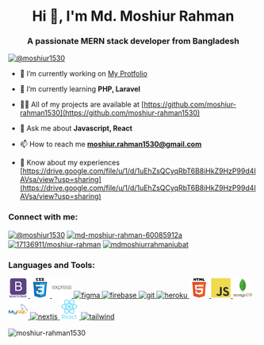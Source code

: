 <h1 align="center">Hi 👋, I'm Md. Moshiur Rahman</h1>
<h3 align="center">A passionate MERN stack developer from Bangladesh</h3>

<p align="left"> <a href="https://twitter.com/@moshiur1530" target="blank"><img src="https://img.shields.io/twitter/follow/@moshiur1530?logo=twitter&style=for-the-badge" alt="@moshiur1530" /></a> </p>

- 🔭 I’m currently working on [My Protfolio](https://moshiur.netlify.app/)

- 🌱 I’m currently learning **PHP, Laravel**

- 👨‍💻 All of my projects are available at [https://github.com/moshiur-rahman1530](https://github.com/moshiur-rahman1530)

- 💬 Ask me about **Javascript, React**

- 📫 How to reach me **moshiur.rahman1530@gmail.com**

- 📄 Know about my experiences [https://drive.google.com/file/u/1/d/1uEhZsQCyqRbT6B8iHkZ9HzP99d4IAVsa/view?usp=sharing](https://drive.google.com/file/u/1/d/1uEhZsQCyqRbT6B8iHkZ9HzP99d4IAVsa/view?usp=sharing)

<h3 align="left">Connect with me:</h3>
<p align="left">
<a href="https://twitter.com/@moshiur1530" target="blank"><img align="center" src="https://raw.githubusercontent.com/rahuldkjain/github-profile-readme-generator/master/src/images/icons/Social/twitter.svg" alt="@moshiur1530" height="30" width="40" /></a>
<a href="https://linkedin.com/in/md-moshiur-rahman-60085912a" target="blank"><img align="center" src="https://raw.githubusercontent.com/rahuldkjain/github-profile-readme-generator/master/src/images/icons/Social/linked-in-alt.svg" alt="md-moshiur-rahman-60085912a" height="30" width="40" /></a>
<a href="https://stackoverflow.com/users/17136911/moshiur-rahman" target="blank"><img align="center" src="https://raw.githubusercontent.com/rahuldkjain/github-profile-readme-generator/master/src/images/icons/Social/stack-overflow.svg" alt="17136911/moshiur-rahman" height="30" width="40" /></a>
<a href="https://fb.com/mdmoshiurrahmaniubat" target="blank"><img align="center" src="https://raw.githubusercontent.com/rahuldkjain/github-profile-readme-generator/master/src/images/icons/Social/facebook.svg" alt="mdmoshiurrahmaniubat" height="30" width="40" /></a>
</p>

<h3 align="left">Languages and Tools:</h3>
<p align="left"> <a href="https://getbootstrap.com" target="_blank" rel="noreferrer"> <img src="https://raw.githubusercontent.com/devicons/devicon/master/icons/bootstrap/bootstrap-plain-wordmark.svg" alt="bootstrap" width="40" height="40"/> </a> <a href="https://www.w3schools.com/css/" target="_blank" rel="noreferrer"> <img src="https://raw.githubusercontent.com/devicons/devicon/master/icons/css3/css3-original-wordmark.svg" alt="css3" width="40" height="40"/> </a> <a href="https://expressjs.com" target="_blank" rel="noreferrer"> <img src="https://raw.githubusercontent.com/devicons/devicon/master/icons/express/express-original-wordmark.svg" alt="express" width="40" height="40"/> </a> <a href="https://www.figma.com/" target="_blank" rel="noreferrer"> <img src="https://www.vectorlogo.zone/logos/figma/figma-icon.svg" alt="figma" width="40" height="40"/> </a> <a href="https://firebase.google.com/" target="_blank" rel="noreferrer"> <img src="https://www.vectorlogo.zone/logos/firebase/firebase-icon.svg" alt="firebase" width="40" height="40"/> </a> <a href="https://git-scm.com/" target="_blank" rel="noreferrer"> <img src="https://www.vectorlogo.zone/logos/git-scm/git-scm-icon.svg" alt="git" width="40" height="40"/> </a> <a href="https://heroku.com" target="_blank" rel="noreferrer"> <img src="https://www.vectorlogo.zone/logos/heroku/heroku-icon.svg" alt="heroku" width="40" height="40"/> </a> <a href="https://www.w3.org/html/" target="_blank" rel="noreferrer"> <img src="https://raw.githubusercontent.com/devicons/devicon/master/icons/html5/html5-original-wordmark.svg" alt="html5" width="40" height="40"/> </a> <a href="https://developer.mozilla.org/en-US/docs/Web/JavaScript" target="_blank" rel="noreferrer"> <img src="https://raw.githubusercontent.com/devicons/devicon/master/icons/javascript/javascript-original.svg" alt="javascript" width="40" height="40"/> </a> <a href="https://www.mongodb.com/" target="_blank" rel="noreferrer"> <img src="https://raw.githubusercontent.com/devicons/devicon/master/icons/mongodb/mongodb-original-wordmark.svg" alt="mongodb" width="40" height="40"/> </a> <a href="https://www.mysql.com/" target="_blank" rel="noreferrer"> <img src="https://raw.githubusercontent.com/devicons/devicon/master/icons/mysql/mysql-original-wordmark.svg" alt="mysql" width="40" height="40"/> </a> <a href="https://nextjs.org/" target="_blank" rel="noreferrer"> <img src="https://cdn.worldvectorlogo.com/logos/nextjs-2.svg" alt="nextjs" width="40" height="40"/> </a> <a href="https://reactjs.org/" target="_blank" rel="noreferrer"> <img src="https://raw.githubusercontent.com/devicons/devicon/master/icons/react/react-original-wordmark.svg" alt="react" width="40" height="40"/> </a> <a href="https://tailwindcss.com/" target="_blank" rel="noreferrer"> <img src="https://www.vectorlogo.zone/logos/tailwindcss/tailwindcss-icon.svg" alt="tailwind" width="40" height="40"/> </a> </p>

<p><img align="center" src="https://github-readme-stats.vercel.app/api/top-langs?username=moshiur-rahman1530&show_icons=true&locale=en&layout=compact" alt="moshiur-rahman1530" /></p>


